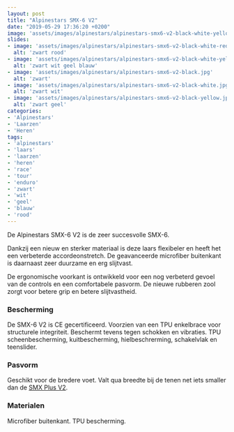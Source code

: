 ```yaml
---
layout: post
title: "Alpinestars SMX-6 V2"
date: "2019-05-29 17:36:20 +0200"
image: 'assets/images/alpinestars/alpinestars-smx6-v2-black-white-yellow-blue.jpg'
slides:
- image: 'assets/images/alpinestars/alpinestars-smx6-v2-black-white-red.jpg'
  alt: 'zwart rood'
- image: 'assets/images/alpinestars/alpinestars-smx6-v2-black-white-yellow-blue.jpg'
  alt: 'zwart wit geel blauw'
- image: 'assets/images/alpinestars/alpinestars-smx6-v2-black.jpg'
  alt: 'zwart'
- image: 'assets/images/alpinestars/alpinestars-smx6-v2-black-white.jpg'
  alt: 'zwart wit'
- image: 'assets/images/alpinestars/alpinestars-smx6-v2-black-yellow.jpg'
  alt: 'zwart geel'
categories:
- 'Alpinestars'
- 'Laarzen'
- 'Heren'
tags:
- 'alpinestars'
- 'laars'
- 'laarzen'
- 'heren'
- 'race'
- 'tour'
- 'enduro'
- 'zwart'
- 'wit'
- 'geel'
- 'blauw'
- 'rood'
---
```

De Alpinestars SMX-6 V2 is de zeer succesvolle SMX-6.

Dankzij een nieuw en sterker materiaal is deze laars flexibeler en heeft het een verbeterde accordeonstretch.
De geavanceerde microfiber buitenkant is daarnaast zeer duurzame en erg slijtvast.

De ergonomische voorkant is ontwikkeld voor een nog verbeterd gevoel van de controls en een comfortabele pasvorm.
De nieuwe rubberen zool zorgt voor betere grip en betere slijtvastheid.


### Bescherming

De SMX-6 V2 is CE gecertificeerd.
Voorzien van een TPU enkelbrace voor structurele integriteit. Beschermt tevens tegen schokken en vibraties.
TPU scheenbescherming, kuitbescherming, hielbeschrerming, schakelvlak en teenslider.


### Pasvorm

Geschikt voor de bredere voet.
Valt qua breedte bij de tenen net iets smaller dan de [SMX Plus V2](/alpinestars-smx-plus-v2).


### Materialen

Microfiber buitenkant.
TPU bescherming.
